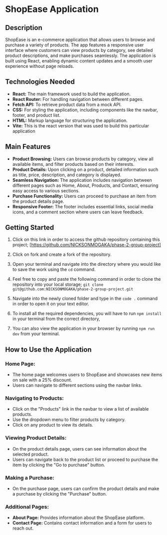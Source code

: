 # ShopEase Application

## Description
ShopEase is an e-commerce application that allows users to browse and purchase a variety of products. The app features a responsive user interface where customers can view products by category, see detailed product descriptions, and make purchases seamlessly. The application is built using React, enabling dynamic content updates and a smooth user experience without page reloads.

## Technologies Needed
- **React:** The main framework used to build the application.
- **React Router:** For handling navigation between different pages.
- **Fetch API:** To retrieve product data from a mock API.
- **CSS:** For styling the application, including components like the navbar, footer, and product list.
- **HTML:** Markup language for structuring the application.
- **Vite:** This is the react version that was used to build this particular application

## Main Features
- **Product Browsing:** Users can browse products by category, view all available items, and filter products based on their interests.
- **Product Details:** Upon clicking on a product, detailed information such as title, price, description, and category is displayed.
- **Seamless Navigation:** The application includes navigation between different pages such as Home, About, Products, and Contact, ensuring easy access to various sections.
- **Purchase Functionality:** Users can proceed to purchase an item from the product details page.
- **Responsive Footer:** The footer includes essential links, social media icons, and a comment section where users can leave feedback.

## Getting Started
1. Click on this link in order to access the github repository containing this project;
[https://github.com/NICKSONMOGAKA/phase-2-group-project]

2. Click on fork and create a fork of the repository. 

3. Open your terminal and navigate into the directory where you would like to save the work using the `cd` command.

4. Feel free to copy and paste the following command in order to clone the repository into your local storage; 
`git clone git@github.com:NICKSONMOGAKA/phase-2-group-project.git`

5. Navigate into the newly cloned folder and type in the `code .` command in order to open it on your text editor.

6. To install all the required dependencies, you will have to run `npm install` in your terminal from the correct directory,

7. You can also view the application in your browser by running `npm run dev` from your terminal.

## How to Use the Application

### Home Page:
- The home page welcomes users to ShopEase and showcases new items on sale with a 25% discount.
- Users can navigate to different sections using the navbar links.

### Navigating to Products:
- Click on the "Products" link in the navbar to view a list of available products.
- Use the dropdown menu to filter products by category.
- Click on any product to view its details.

### Viewing Product Details:
- On the product details page, users can see information about the selected product.
- Users can navigate back to the product list or proceed to purchase the item by clicking the "Go to purchase" button.

### Making a Purchase:
- On the purchase page, users can confirm the product details and make a purchase by clicking the "Purchase" button.

### Additional Pages:
- **About Page:** Provides information about the ShopEase platform.
- **Contact Page:** Contains contact information and a form for users to reach out.

